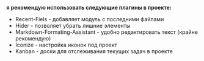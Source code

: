 
**я рекомендую использовать следующие плагины в проекте:**

- Recent-Fiels - добавляет модуль с последними файлами
- Hider - позволяет убрать лишние элементы
- Markdown-Formating-Assistant - удобно редактировать текст (крайне рекомендую)
- Iconize - настройка иконок под проект
- Kanban - доски для отслеживания текущих задач в проекте


